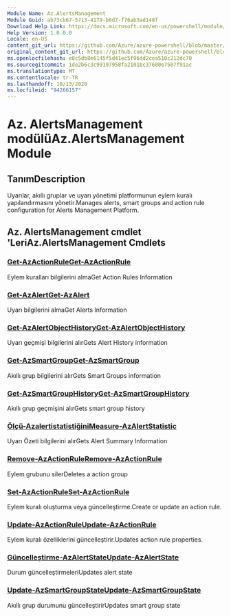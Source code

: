 ```yaml
---
Module Name: Az.AlertsManagement
Module Guid: ab73cb67-5713-4179-b6d7-f76ab3ad148f
Download Help Link: https://docs.microsoft.com/en-us/powershell/module/az.alertsmanagement
Help Version: 1.0.0.0
Locale: en-US
content_git_url: https://github.com/Azure/azure-powershell/blob/master/src/AlertsManagement/AlertsManagement/help/Az.AlertsManagement.md
original_content_git_url: https://github.com/Azure/azure-powershell/blob/master/src/AlertsManagement/AlertsManagement/help/Az.AlertsManagement.md
ms.openlocfilehash: e8c5db8e6145f5d41ec5f96dd2cea510c212dc70
ms.sourcegitcommit: 1de2b6c3c99197958fa2101bc37680e7507f91ac
ms.translationtype: MT
ms.contentlocale: tr-TR
ms.lasthandoff: 10/13/2020
ms.locfileid: "94266157"
---
```

# <span data-ttu-id="d0645-101">Az. AlertsManagement modülü</span><span class="sxs-lookup"><span data-stu-id="d0645-101">Az.AlertsManagement Module</span></span>
## <span data-ttu-id="d0645-102">Tanım</span><span class="sxs-lookup"><span data-stu-id="d0645-102">Description</span></span>
<span data-ttu-id="d0645-103">Uyarılar, akıllı gruplar ve uyarı yönetimi platformunun eylem kuralı yapılandırmasını yönetir.</span><span class="sxs-lookup"><span data-stu-id="d0645-103">Manages alerts, smart groups and action rule configuration for Alerts Management Platform.</span></span>

## <span data-ttu-id="d0645-104">Az. AlertsManagement cmdlet 'Leri</span><span class="sxs-lookup"><span data-stu-id="d0645-104">Az.AlertsManagement Cmdlets</span></span>
### [<span data-ttu-id="d0645-105">Get-AzActionRule</span><span class="sxs-lookup"><span data-stu-id="d0645-105">Get-AzActionRule</span></span>](Get-AzActionRule.md)
<span data-ttu-id="d0645-106">Eylem kuralları bilgilerini alma</span><span class="sxs-lookup"><span data-stu-id="d0645-106">Get Action Rules Information</span></span>

### [<span data-ttu-id="d0645-107">Get-AzAlert</span><span class="sxs-lookup"><span data-stu-id="d0645-107">Get-AzAlert</span></span>](Get-AzAlert.md)
<span data-ttu-id="d0645-108">Uyarı bilgilerini alma</span><span class="sxs-lookup"><span data-stu-id="d0645-108">Get Alerts Information</span></span>

### [<span data-ttu-id="d0645-109">Get-AzAlertObjectHistory</span><span class="sxs-lookup"><span data-stu-id="d0645-109">Get-AzAlertObjectHistory</span></span>](Get-AzAlertObjectHistory.md)
<span data-ttu-id="d0645-110">Uyarı geçmişi bilgilerini alır</span><span class="sxs-lookup"><span data-stu-id="d0645-110">Gets Alert History information</span></span>

### [<span data-ttu-id="d0645-111">Get-AzSmartGroup</span><span class="sxs-lookup"><span data-stu-id="d0645-111">Get-AzSmartGroup</span></span>](Get-AzSmartGroup.md)
<span data-ttu-id="d0645-112">Akıllı grup bilgilerini alır</span><span class="sxs-lookup"><span data-stu-id="d0645-112">Gets Smart Groups information</span></span>

### [<span data-ttu-id="d0645-113">Get-AzSmartGroupHistory</span><span class="sxs-lookup"><span data-stu-id="d0645-113">Get-AzSmartGroupHistory</span></span>](Get-AzSmartGroupHistory.md)
<span data-ttu-id="d0645-114">Akıllı grup geçmişini alır</span><span class="sxs-lookup"><span data-stu-id="d0645-114">Gets smart group history</span></span>

### [<span data-ttu-id="d0645-115">Ölçü-Azalertistatistiğini</span><span class="sxs-lookup"><span data-stu-id="d0645-115">Measure-AzAlertStatistic</span></span>](Measure-AzAlertStatistic.md)
<span data-ttu-id="d0645-116">Uyarı Özeti bilgilerini alır</span><span class="sxs-lookup"><span data-stu-id="d0645-116">Gets Alert Summary Information</span></span>

### [<span data-ttu-id="d0645-117">Remove-AzActionRule</span><span class="sxs-lookup"><span data-stu-id="d0645-117">Remove-AzActionRule</span></span>](Remove-AzActionRule.md)
<span data-ttu-id="d0645-118">Eylem grubunu siler</span><span class="sxs-lookup"><span data-stu-id="d0645-118">Deletes a action group</span></span>

### [<span data-ttu-id="d0645-119">Set-AzActionRule</span><span class="sxs-lookup"><span data-stu-id="d0645-119">Set-AzActionRule</span></span>](Set-AzActionRule.md)
<span data-ttu-id="d0645-120">Eylem kuralı oluşturma veya güncelleştirme.</span><span class="sxs-lookup"><span data-stu-id="d0645-120">Create or update an action rule.</span></span>

### [<span data-ttu-id="d0645-121">Update-AzActionRule</span><span class="sxs-lookup"><span data-stu-id="d0645-121">Update-AzActionRule</span></span>](Update-AzActionRule.md)
<span data-ttu-id="d0645-122">Eylem kuralı özelliklerini güncelleştirir.</span><span class="sxs-lookup"><span data-stu-id="d0645-122">Updates action rule properties.</span></span>

### [<span data-ttu-id="d0645-123">Güncelleştirme-AzAlertState</span><span class="sxs-lookup"><span data-stu-id="d0645-123">Update-AzAlertState</span></span>](Update-AzAlertState.md)
<span data-ttu-id="d0645-124">Durum güncelleştirmeleri</span><span class="sxs-lookup"><span data-stu-id="d0645-124">Updates alert state</span></span>

### [<span data-ttu-id="d0645-125">Update-AzSmartGroupState</span><span class="sxs-lookup"><span data-stu-id="d0645-125">Update-AzSmartGroupState</span></span>](Update-AzSmartGroupState.md)
<span data-ttu-id="d0645-126">Akıllı grup durumunu güncelleştirir</span><span class="sxs-lookup"><span data-stu-id="d0645-126">Updates smart group state</span></span>


